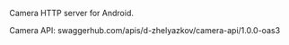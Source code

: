 Camera HTTP server for Android.

Camera API: swaggerhub.com/apis/d-zhelyazkov/camera-api/1.0.0-oas3
